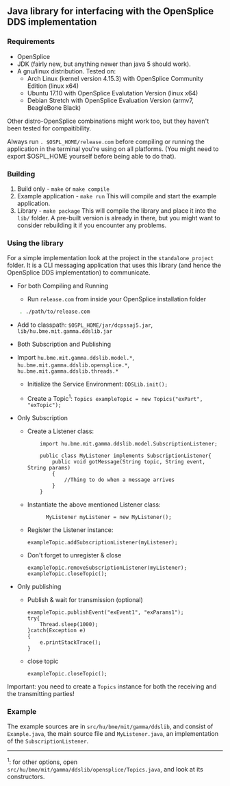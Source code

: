 ## Java library for interfacing with the OpenSplice DDS implementation

### Requirements

* OpenSplice
* JDK (fairly new, but anything newer than java 5 should work).
* A gnu/linux distribution. Tested on:
    * Arch Linux (kernel version 4.15.3) with OpenSplice Community Edition (linux x64)
    * Ubuntu 17.10 with OpenSplice Evalutation Version (linux x64)
    * Debian Stretch with OpenSplice Evaluation Version (armv7, BeagleBone Black)
    
Other distro-OpenSplice combinations might work too, but they haven't been tested for compaitibility.

Always run `. $OSPL_HOME/release.com` before compiling or running the application in the terminal you're using on all platforms. (You might need to export $OSPL_HOME yourself before being able to do that).

### Building

1. Build only - `make` or `make compile`
2. Example application - `make run`
This will compile and start the example application.
3. Library - `make package`
This will compile the library and place it into the `lib/` folder.
A pre-built version is already in there, but you might want to consider rebuilding it if you encounter any problems.

### Using the library

For a simple implementation look at the project in the `standalone_project` folder. It is a CLI messaging application that uses this library (and hence the OpenSplice DDS implementation) to communicate.


* For both Compiling and Running

    * Run `release.com` from inside your OpenSplice installation folder
    
``` bash
    . ./path/to/release.com
```
    
   * Add to classpath: `$OSPL_HOME/jar/dcpssaj5.jar`, `lib/hu.bme.mit.gamma.ddslib.jar`

* Both Subscription and Publishing
* Import `hu.bme.mit.gamma.ddslib.model.*`, `hu.bme.mit.gamma.ddslib.opensplice.*`, `hu.bme.mit.gamma.ddslib.threads.*`

    * Initialize the Service Environment:
    `DDSLib.init();`
    
    * Create a Topic<sup>1</sup>: `Topics exampleTopic = new Topics("exPart", "exTopic");`
    
* Only Subscription
    * Create a Listener class:
        
              import hu.bme.mit.gamma.ddslib.model.SubscriptionListener;

              public class MyListener implements SubscriptionListener{
                  public void gotMessage(String topic, String event, String params)
                  {
                      //Thing to do when a message arrives
                  }
              }
              
    * Instantiate the above mentioned Listener class:
        
                MyListener myListener = new MyListener();              
        
    * Register the Listener instance:
    
          exampleTopic.addSubscriptionListener(myListener); 
    
    * Don't forget to unregister & close
   
          exampleTopic.removeSubscriptionListener(myListener);
          exampleTopic.closeTopic();  
    
* Only publishing
    * Publish & wait for transmission (optional)
        
          exampleTopic.publishEvent("exEvent1", "exParams1");
          try{
              Thread.sleep(1000);
          }catch(Exception e)
          {
              e.printStackTrace();
          }
    
    * close topic
        
          exampleTopic.closeTopic();  
    
Important: you need to create a `Topics` instance for both the receiving and the transmitting parties! 

### Example
The example sources are in `src/hu/bme/mit/gamma/ddslib`, and consist of `Example.java`, the main source file and `MyListener.java`, an implementation of the `SubscriptionListener`.

***
<sup>1</sup>: for other options, open `src/hu/bme/mit/gamma/ddslib/opensplice/Topics.java`, and look at its constructors.
